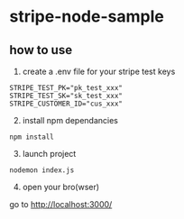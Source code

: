 # stripe-node-sample

## how to use

1. create a .env file for your stripe test keys

```
STRIPE_TEST_PK="pk_test_xxx"
STRIPE_TEST_SK="sk_test_xxx"
STRIPE_CUSTOMER_ID="cus_xxx"
```

2. install npm dependancies

```
npm install
```

3. launch project

```
nodemon index.js
```

4. open your bro(wser)

go to [http://localhost:3000/](http://localhost:3000/)
